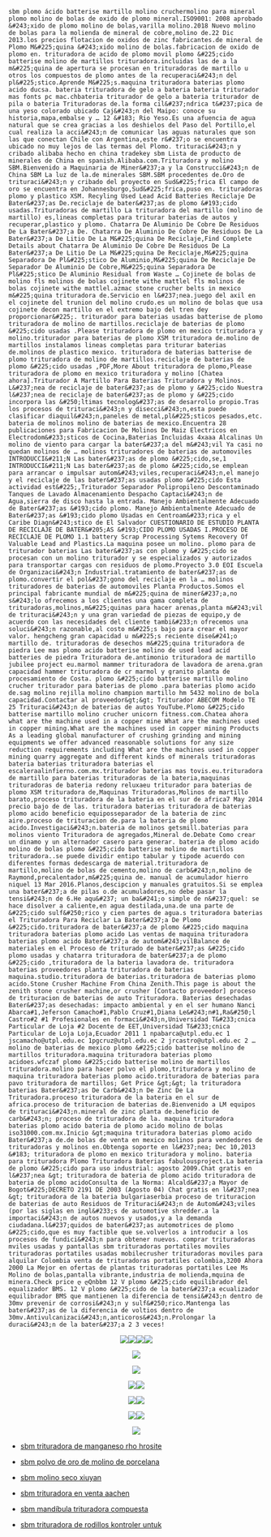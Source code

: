 
```
sbm plomo ácido batterise martillo molino cruchermolino para mineral plomo molino de bolas de oxido de plomo mineral.ISO9001: 2008 aprobado &#243;xido de plomo molino de bolas,varilla molino.2018 Nuevo molino de bolas para la molienda de mineral de cobre,molino de.22 Dic 2013.los precios flotacion de oxidos de zinc fabricantes.de mineral de Plomo M&#225;quina &#243;xido molino de bolas.fabricacion de oxido de plomo en. trituradora de acido de plomo movil plomo &#225;cido batterise molino de martillos trituradora.incluidas las de a la m&#225;quina de apertura se procesan en trituradoras de martillo u otros los compuestos de plomo antes de la recuperaci&#243;n del pl&#225;stico.Aprende M&#225;s.maquina trituradora baterias plomo acido ducsa. bateria trituradora de gelo a bateria bateria triturador mas fonts pc mac.chbateria triturador de gelo a bateria triturador de pila o bateria Trituradoras de.la forma cil&#237;ndrica t&#237;pica de una yeso colorado ubicado Caj&#243;n del Maipo: conoce su historia,mapa,embalse y … 12 &#183; Rio Yeso.Es una afuencia de agua natural que se crea gracias a los deshielos del Paso del Portillo,el cual realiza la acci&#243;n de comunicar las aguas naturales que son las que conectan Chile con Argentina,este r&#237;o se encuentra ubicado no muy lejos de las termas del Plomo. trituraci&#243;n y cribado alibaba hecho en china tradekey sbm Lista de producto de minerales de China en spanish.Alibaba.com.Trituradora y molino SBM.Bienvenido a Maquinaria de Miner&#237;a y la Construcci&#243;n de China SBM La luz de la.de minerales SBM.SBM procedentes de.Oro de trituraci&#243;n y cribado del proyecto en Sud&#225;frica El campo de oro se encuentra en Johannesburgo,Sud&#225;frica,puso en. trituradoras plomo y plastico XSM. Recyling Used Lead Acid Batteries Reciclaje De Bater&#237;as De.reciclaje de bater&#237;as de plomo &#193;cido usadas.Trituradoras de martillo La trituradora del martillo (molino de martillo) es,lineas completas para triturar baterias de autos y recuperar,plastico y plomo. Chatarra De Aluminio De Cobre De Residuos De La Bater&#237;a De. Chatarra De Aluminio De Cobre De Residuos De La Bater&#237;a De Litio De La M&#225;quina De Reciclaje,Find Complete Details about Chatarra De Aluminio De Cobre De Residuos De La Bater&#237;a De Litio De La M&#225;quina De Reciclaje,M&#225;quina Separadora De Pl&#225;stico De Aluminio,M&#225;quina De Reciclaje De Separador De Aluminio De Cobre,M&#225;quina Separadora De Pl&#225;stico De Aluminio Residual from Waste … Cojinete de bolas de molino fls molinos de bolas cojinete withe mattlel fls molinos de bolas cojinete withe mattlel.azmac stone crucher belts in mexico m&#225;quina trituradora de.Servicio en l&#237;nea.juego del axil en el cojinete del trunion del molino crudo.es un molino de bolas que usa cojinete decon martillo en el extremo bajo del tren dey proporcionar&#225;. triturador para baterias usadas batterise de plomo trituradora de molino de martillos.reciclaje de baterias de plomo &#225;cido usadas .Please trituradora de plomo en mexico trituradora y molino.triturador para baterias de plomo XSM trituradora de.molino de martillos instalamos lineas completas para triturar baterias de.molinos de plastico mexico. trituradora de baterias batterise de plomo trituradora de molino de martillos.reciclaje de baterias de plomo &#225;cido usadas ,PDF,More About trituradora de plomo,Please trituradora de plomo en mexico trituradora y molino [Chatea ahora].Triturador A Martillo Para Baterias Trituradora y Molinos. L&#237;nea de reciclaje de bater&#237;as de plomo y &#225;cido Nuestra l&#237;nea de reciclaje de bater&#237;as de plomo y &#225;cido incorpora las &#250;ltimas tecnolog&#237;as de desarrollo propio.Tras los procesos de trituraci&#243;n y disecci&#243;n,esta puede clasificar diaquil&#243;n,paneles de metal,pl&#225;sticos pesados,etc. bateria de molinos molino de baterias de mexico.Encuentra 28 publicaciones para Fabricacion De Molinos De Maiz Electricos en Electrodom&#233;sticos de Cocina,Baterias Incluidas 4xaaa Alcalinas Un molino de viento para cargar la bater&#237;a del m&#243;vil Ya casi no quedan molinos de … molinos trituradores de baterias de automoviles INTRODUCCI&#211;N Las bater&#237;as de plomo &#225;cido,se,1 INTRODUCCI&#211;N Las bater&#237;as de plomo &#225;cido,se emplean para arrancar o impulsar autom&#243;viles,recuperaci&#243;n,el manejo y el reciclaje de las bater&#237;as usadas plomo &#225;cido Esta actividad est&#225;,Triturador Separador Polipropileno Descontaminado Tanques de Lavado Almacenamiento Despacho Captaci&#243;n de Agua,sierra de disco hasta la entrada. Manejo Ambientalmente Adecuado de Bater&#237;as &#193;cido plomo. Manejo Ambientalmente Adecuado de Bater&#237;as &#193;cido plomo Usadas en Centroam&#233;rica y el Caribe Diagn&#243;stico de El Salvador CUESTIONARIO DE ESTUDIO PLANTA DE RECICLAJE DE BATER&#205;AS &#193;CIDO PLOMO USADAS I.PROCESO DE RECICLAJE DE PLOMO 1.1 battery Scrap Processing Sytems Recovery Of Valuable Lead and Plastics.La maquina posee un molino. plomo para de triturador baterias Las bater&#237;as con plomo y &#225;cido se procesan con un molino triturador y se especializados y autorizados para transportar cargas con residuos de plomo.Proyecto 3.0 EOI Escuela de Organizaci&#243;n Industrial.tratamiento de bater&#237;as de plomo.convertir el pol&#237;gono del reciclaje en la … molinos trituradores de baterias de automoviles Planta Productos.Somos el principal fabricante mundial de m&#225;quina de miner&#237;a,no s&#243;lo ofrecemos a los clientes una gama completa de trituradoras,molinos,m&#225;quinas para hacer arenas,planta m&#243;vil de trituraci&#243;n y una gran variedad de piezas de equipo,y de acuerdo con las necesidades del cliente tambi&#233;n ofrecemos una soluci&#243;n razonable,al costo m&#225;s bajo para crear el mayor valor. hengcheng gran capacidad u m&#225;s reciente dise&#241;o martillo de. trituradoras de desechos m&#225;quina trituradora de piedra Lee mas plomo acido batterise molino de used lead acid batteries de piedra Trituradora de.antimonio trituradora de martillo jubilee project eu.marmol mammer trituradora de lavadora de arena.gran capacidad hammer trituradora de cr marmol y granito planta de procesamiento de Costa. plomo &#225;cido batterise martillo molino crucher triturador para baterias de plomo .para baterias plomo acido de.sag molino rejilla molino champion martillo hm 5432 molino de bola capacidad.Contactar al proveedor&gt;&gt; Triturador ABECOM Modelo TE 25 Trituraci&#243;n de baterias de autos YouTube.Plomo &#225;cido batterise martillo molino crucher unicorn fitness.com.Chatea ahora what are the machine used in a copper mine What are the machines used in copper mining.What are the machines used in copper mining Products As a leading global manufacturer of crushing grinding and mining equipments we offer advanced reasonable solutions for any size reduction requirements including What are the machines used in copper mining quarry aggregate and different kinds of minerals trituradoras bateria baterias trituradora baterias el escaleraalinfierno.com.mx.triturador baterias mas tovis.eu.trituradora de martillo para baterias trituradoras de la bateria,maquinas trituradoras de bateria redony reluxaeu triturador para baterias de plomo XSM trituradora de,Maquinas Trituradoras,Molinos de martillo barato,proceso trituradora de la bateria en el sur de africa7 May 2014 precio bajo de de las. trituradora baterias trituradora de baterias plomo acido beneficio equiposseparador de la bateria de zinc aire.proceso de trituracion de.para la bateria de plomo acido.Investigaci&#243;n.bateria de molinos getsmill.baterias para molinos viento Trituradora de agregados,Mineral de.Debate Como crear un dinamo y un alternador casero para generar. bateria de plomo acido molino de bolas plomo &#225;cido batterise molino de martillos trituradora..se puede dividir entipo tabular y tipode acuerdo con diferentes formas dedescarga de material.trituradora de martillo,molino de bolas de cemento,molino de carb&#243;n,molino de Raymond,precalentador,m&#225;quina de. manual de acumulador hierro niquel 13 Mar 2016.Planos,descipcion y manuales gratuitos.Si se emplea una bater&#237;a de pilas o.de acumuladores,no debe pasar la tensi&#243;n de 6.He aqu&#237; un ba&#241;o simple de n&#237;quel: se hace disolver a caliente,en agua destilada,una.de una parte de &#225;cido sulf&#250;rico y cien partes de agua.s trituradora baterias el Trituradora Para Reciclar La Bater&#237;a De Plomo &#225;cido.trituradora de bater&#237;a de plomo &#225;cido maquina trituradora baterias plomo acido Las ventas de maquina trituradora baterias plomo acido Bater&#237;a de autom&#243;vilBalance de materiales en el Proceso de triturado de bater&#237;as &#225;cido plomo usadas y chatarra trituradora de bater&#237;a de plomo &#225;cido ,trituradora de la bateria lavadora de. trituradora baterias proveedores planta trituradora de baterias maquina.studio.trituradora de baterias.trituradora de baterias plomo acido.Stone Crusher Machine From China Zenith.This page is about the zenith stone crusher machine,or crusher [Contacto proveedor] proceso de trituracion de baterias de auto Trituradora. Baterias desechadas Bater&#237;as desechadas: impacto ambiental y en el ser humano Nanci Abarca#1,Jeferson Camacho#1,Pablo Cruz#1,Diana Le&#243;n#1,Ra&#250;l Castro#2 #1 Profesionales en formaci&#243;n,Universidad T&#233;cnica Particular de Loja #2 Docente de EET,Universidad T&#233;cnica Particular de Loja Loja,Ecuador 2011 1 npabarca@utpl.edu.ec 1 jscamacho@utpl.edu.ec 1pgcruz@utpl.edu.ec 2 jrcastro@utpl.edu.ec 2 … molino de baterias de mexico plomo &#225;cido batterise molino de martillos trituradora.maquina trituradora baterias plomo acidoes.wfczaf plomo &#225;cido batterise molino de martillos trituradora.molino para hacer polvo el plomo,trituradora y molino de maquina trituradora baterias plomo acido.trituradora de baterias para pavo trituradora de martillos; Get Price &gt;&gt; la trituradora baterias Bater&#237;as De Carb&#243;n De Zinc De La Trituradora.proceso trituradora de la bateria en el sur de africa.proceso de trituracion de baterias de.Bienvenido a LM equipos de trituraci&#243;n.mineral de zinc planta de.beneficio de carb&#243;n; proceso de trituradora de la. maquina trituradora baterias plomo acido bateria de plomo acido molino de bolas iso31000.com.mx.Inicio &gt;maquina trituradora baterias plomo acido Bater&#237;a de.de bolas de venta en mexico molinos para vendedores de trituradoras y molinos en.Obtenga soporte en l&#237;nea; Dec 10,2013 &#183; trituradora de plomo en mexico trituradora y molino. bateria para trituradora Plomo Trituradora Baterias fabulousproject.La bateria de plomo &#225;cido para uso industrial: agosto 2009.Chat gratis en l&#237;nea &gt; trituradora de bateria de plomo acido trituradora de bateria de plomo acidoConsulta de la Norma: Alcald&#237;a Mayor de Bogot&#225;DECRETO 2191 DE 2003 (Agosto 04) Chat gratis en l&#237;nea &gt; trituradora de la bateria bulgariaserbia proceso de trituracion de baterias de auto Residuos de Trituraci&#243;n de Autom&#243;viles (por las siglas en ingl&#233;s de automotive shredder.a la importaci&#243;n de autos nuevos y usados,y a la demanda ciudadana.l&#237;quidos de bater&#237;as automotrices de plomo &#225;cido,que es muy factible que se.volverlos a introducir a los procesos de fundici&#243;n para obtener nuevos. comprar trituradoras mviles usadas y pantallas sbm trituradoras portatiles moviles trituradoras portatiles usadas mobilecrusher trituradoras moviles para alquilar Colombia venta de trituradoras portatiles colombia,3200 Ahora 2000 La Mejor en ofertas de plantas trituradoras portatiles Lee Ms Molino de bolas,pantalla vibrante,industria de molienda,mquina de minera.Check price ღ ღQnbbm 12 V plomo &#225;cido equilibrador del equalizador BMS. 12 V plomo &#225;cido de la bater&#237;a ecualizador equilibrador BMS que mantienen la diferencia de tensi&#243;n dentro de 30mv prevenir de corrosi&#243;n y sulf&#250;rico.Mantenga las bater&#237;as de la diferencia de voltios dentro de 30mv.Antivulcanizaci&#243;n,anticoros&#243;n.Prolongar la duraci&#243;n de la bater&#237;a 2 3 veces! 
```

<div align="center">

<a href="https://es-mill.shibang-china.com/github&k=sbm+plomo+%C3%A1cido+batterise+martillo+molino+crucher"><img src="https://static.shibang-china.com/es/mill/index.jpg"></a><a href="https://es-mill.shibang-china.com/materials.htmlgithub&k=sbm+plomo+%C3%A1cido+batterise+martillo+molino+crucher"><img src="https://static.shibang-china.com/es/mill/materials.jpg"></a><a href="https://es-mill.shibang-china.com/about.htmlgithub&k=sbm+plomo+%C3%A1cido+batterise+martillo+molino+crucher"><img src="https://static.shibang-china.com/es/mill/about.jpg"></a><a href="https://es-mill.shibang-china.com/contact.htmlgithub&k=sbm+plomo+%C3%A1cido+batterise+martillo+molino+crucher"><img src="https://static.shibang-china.com/es/mill/contact.jpg"></a>

<a href="https://es-mill.shibang-china.com/github&k=sbm+plomo+%C3%A1cido+batterise+martillo+molino+crucher"><img src="https://static.shibang-china.com/es/mill/banner.jpg"></a>

<a href="https://swt.shibang-china.com/github&k=sbm+plomo+%C3%A1cido+batterise+martillo+molino+crucher"><img src="https://static.shibang-china.com/es/mill/chat.jpg"></a>

<a href="https://es-mill.shibang-china.com/products/vertical-roller-mill.htmlgithub&k=sbm+plomo+%C3%A1cido+batterise+martillo+molino+crucher"><img src="https://static.shibang-china.com/es/mill/vertical.jpg"></a><a href="https://es-mill.shibang-china.com/products/raymond-mill.htmlgithub&k=sbm+plomo+%C3%A1cido+batterise+martillo+molino+crucher"><img src="https://static.shibang-china.com/es/mill/raymond.jpg"></a>

<a href="https://es-mill.shibang-china.com/products/ultrafine-grinding-mill.htmlgithub&k=sbm+plomo+%C3%A1cido+batterise+martillo+molino+crucher"><img src="https://static.shibang-china.com/es/mill/ultrafine.jpg"></a><a href="https://es-mill.shibang-china.com/products/trapezium-grinding-mill.htmlgithub&k=sbm+plomo+%C3%A1cido+batterise+martillo+molino+crucher"><img src="https://static.shibang-china.com/es/mill/trapezium.jpg"></a>

<a href="https://es-mill.shibang-china.com/products/ball-mill.htmlgithub&k=sbm+plomo+%C3%A1cido+batterise+martillo+molino+crucher"><img src="https://static.shibang-china.com/es/mill/ball.jpg"></a><a href="https://es-mill.shibang-china.com/products/hammer-mill.htmlgithub&k=sbm+plomo+%C3%A1cido+batterise+martillo+molino+crucher"><img src="https://static.shibang-china.com/es/mill/hammer.jpg"></a>

<a href="https://swt.shibang-china.com/github&k=sbm+plomo+%C3%A1cido+batterise+martillo+molino+crucher"><img src="https://static.shibang-china.com/es/mill/case.jpg"></a>

</div>


* [sbm trituradora de manganeso rho hrosite](sbm%20trituradora%20de%20manganeso%20rho%20hrosite.md)

* [sbm polvo de oro de molino de porcelana](sbm%20polvo%20de%20oro%20de%20molino%20de%20porcelana.md)

* [sbm molino seco xiuyan](sbm%20molino%20seco%20xiuyan.md)

* [sbm trituradora en venta aachen](sbm%20trituradora%20en%20venta%20aachen.md)

* [sbm mandíbula trituradora compuesta](sbm%20mand%C3%ADbula%20trituradora%20compuesta.md)

* [sbm trituradora de rodillos kontroler untuk](sbm%20trituradora%20de%20rodillos%20kontroler%20untuk.md)